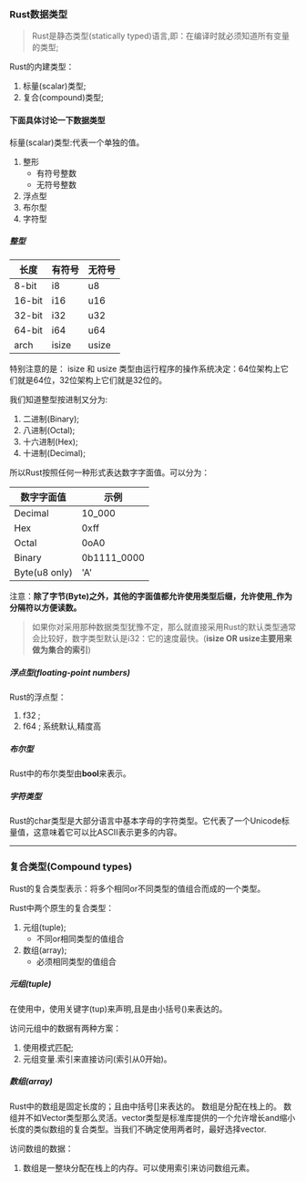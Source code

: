### Rust数据类型
> Rust是静态类型(statically typed)语言,即：在编译时就必须知道所有变量的类型;

Rust的内建类型：

1. 标量(scalar)类型;
2. 复合(compound)类型; 

#### 下面具体讨论一下数据类型

标量(scalar)类型:代表一个单独的值。
 1. 整形 
    - 有符号整数
    - 无符号整数
 2. 浮点型
 3. 布尔型
 4. 字符型

 ##### 整型
 长度 | 有符号 | 无符号
---|---|---
8-bit | i8 | u8
16-bit | i16 | u16
32-bit | i32 | u32
64-bit | i64 | u64
arch   | isize| usize
特别注意的是： isize 和 usize 类型由运行程序的操作系统决定：64位架构上它们就是64位，32位架构上它们就是32位的。

我们知道整型按进制又分为:
1. 二进制(Binary);
2. 八进制(Octal);
3. 十六进制(Hex);
4. 十进制(Decimal);

所以Rust按照任何一种形式表达数字字面值。可以分为：

数字字面值 | 示例
---|---
Decimal  | 10_000
Hex | 0xff
Octal | 0oA0
Binary | 0b1111_0000
Byte(u8 only) | 'A' 

注意：**除了字节(Byte)之外，其他的字面值都允许使用类型后缀，允许使用_作为分隔符以方便读数。**

> 如果你对采用那种数据类型犹豫不定，那么就直接采用Rust的默认类型通常会比较好，数字类型默认是i32：它的速度最快。(**isize OR usize主要用来做为集合的索引**)

##### 浮点型(floating-point numbers)
Rust的浮点型：
1. f32 ; 
2. f64 ; 系统默认,精度高

##### 布尔型
Rust中的布尔类型由**bool**来表示。

##### 字符类型
Rust的char类型是大部分语言中基本字母的字符类型。它代表了一个Unicode标量值，这意味着它可以比ASCII表示更多的内容。

---

### 复合类型(Compound types)

Rust的复合类型表示：将多个相同or不同类型的值组合而成的一个类型。

Rust中两个原生的复合类型：
1. 元组(tuple); 
    - 不同or相同类型的值组合
2. 数组(array);
    - 必须相同类型的值组合


##### 元组(tuple)
在使用中，使用关键字(tup)来声明,且是由小括号()来表达的。

访问元组中的数据有两种方案：
1. 使用模式匹配;
2. 元组变量.索引来直接访问(索引从0开始)。


##### 数组(array)
Rust中的数组是固定长度的；且由中括号[]来表达的。 
数组是分配在栈上的。
数组并不如Vector类型那么灵活。vector类型是标准库提供的一个允许增长and缩小长度的类似数组的复合类型。当我们不确定使用两者时，最好选择vector.

访问数组的数据：
1. 数组是一整块分配在栈上的内存。可以使用索引来访问数组元素。